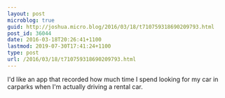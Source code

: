```yaml
---
layout: post
microblog: true
guid: http://joshua.micro.blog/2016/03/18/t710759318690209793.html
post_id: 36044
date: 2016-03-18T20:26:41+1100
lastmod: 2019-07-30T17:41:24+1100
type: post
url: /2016/03/18/t710759318690209793.html
---
```

I'd like an app that recorded how much time I spend looking for my car in carparks when I'm actually driving a rental car.
